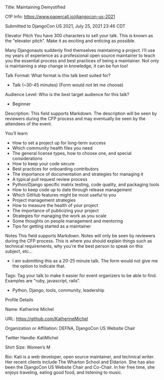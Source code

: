 Title: Maintaining Demystified

CfP Info: https://www.papercall.io/djangocon-us-2021

Submitted to DjangoCon US 2021, July 25, 2021 23:46 CDT

Elevator Pitch
You have 300 characters to sell your talk. This is known as the "elevator pitch". Make it as exciting and enticing as possible.

Many Djangonauts suddenly find themselves maintaining a project. I’ll use my years of experience as a professional open source maintainer to teach you the essential process and best practices of being a maintainer. Not only is maintaining a step change in knowledge, it can be fun too!

Talk Format: What format is this talk best suited for?
* Talk (~30-45 minutes) (Form would not let me choose)

Audience Level: Who is the best target audience for this talk?
* Beginner

Description: This field supports Markdown. The description will be seen by reviewers during the CFP process and may eventually be seen by the attendees of the event.

You’ll learn

* How to set a project up for long-term success
* Which community health files you need
* The general license types, how to choose one, and special considerations
* How to keep your code secure
* Best practices for onboarding contributors
* The importance of documentation and strategies for managing it
* A typical pull request review process
* Python/Django specific matrix testing, code quality, and packaging tools
* How to keep code up to date through release management
* Which GitHub features might be most useful to you
* Project management strategies
* How to measure the health of your project
* The importance of publicizing your project
* Strategies for managing the work as you scale
* Some thoughts on people management and mentoring
* Tips for getting started as a maintainer

Notes
This field supports Markdown. Notes will only be seen by reviewers during the CFP process. This is where you should explain things such as technical requirements, why you're the best person to speak on this subject, etc…
* I am submitting this as a 20-25 minute talk. The form would not give me the option to indicate that. 

Tags: Tag your talk to make it easier for event organizers to be able to find. Examples are "ruby, javascript, rails".
* Python, Django, tools, community, leadership

Profile Details

Name: Katherine Michel

URL: https://github.com/KatherineMichel

Organization or Affiliation: DEFNA, DjangoCon US Website Chair

Twitter Handle: KatiMichel

Shirt Size: Women’s M

Bio: Kati is a web developer, open source maintainer, and technical writer. Her recent clients include The Wharton School and Eldarion. She has also been the DjangoCon US Website Chair and Co-Chair. In her free time, she enjoys traveling, eating good food, and listening to music. 

